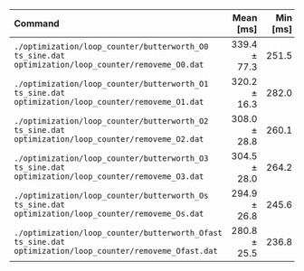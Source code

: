 | Command | Mean [ms] | Min [ms] | Max [ms] | Relative |
|:---|---:|---:|---:|---:|
| `./optimization/loop_counter/butterworth_O0 ts_sine.dat optimization/loop_counter/removeme_O0.dat` | 339.4 ± 77.3 | 251.5 | 678.3 | 1.21 ± 0.30 |
| `./optimization/loop_counter/butterworth_O1 ts_sine.dat optimization/loop_counter/removeme_O1.dat` | 320.2 ± 16.3 | 282.0 | 344.6 | 1.14 ± 0.12 |
| `./optimization/loop_counter/butterworth_O2 ts_sine.dat optimization/loop_counter/removeme_O2.dat` | 308.0 ± 28.8 | 260.1 | 354.6 | 1.10 ± 0.14 |
| `./optimization/loop_counter/butterworth_O3 ts_sine.dat optimization/loop_counter/removeme_O3.dat` | 304.5 ± 28.0 | 264.2 | 374.9 | 1.08 ± 0.14 |
| `./optimization/loop_counter/butterworth_Os ts_sine.dat optimization/loop_counter/removeme_Os.dat` | 294.9 ± 26.8 | 245.6 | 343.0 | 1.05 ± 0.13 |
| `./optimization/loop_counter/butterworth_Ofast ts_sine.dat optimization/loop_counter/removeme_Ofast.dat` | 280.8 ± 25.5 | 236.8 | 330.9 | 1.00 |
